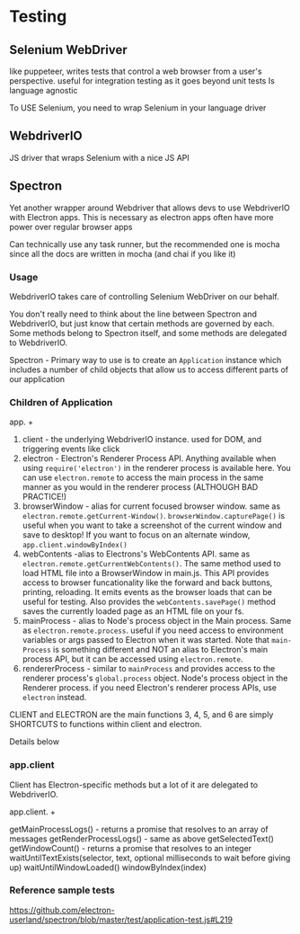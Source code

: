 # Testing

## Selenium WebDriver

like puppeteer, writes tests that control a web browser from a user's perspective.
useful for integration testing as it goes beyond unit tests
Is language agnostic

To USE Selenium, you need to wrap Selenium in your language driver

## WebdriverIO

JS driver that wraps Selenium with a nice JS API

## Spectron

Yet another wrapper around Webdriver that allows devs to use WebdriverIO with Electron apps. This is necessary as electron apps often have more power over regular browser apps

Can technically use any task runner, but the recommended one is mocha since all the docs are written in mocha (and chai if you like it)

### Usage

WebdriverIO takes care of controlling Selenium WebDriver on our behalf.

You don't really need to think about the line between Spectron and WebdriverIO, but just know that certain methods are governed by each. Some methods belong to Spectron itself, and some methods are delegated to WebdriverIO.

Spectron - Primary way to use is to create an `Application` instance which includes a number of child objects that allow us to access different parts of our application

### Children of Application

app. +

1. client - the underlying WebdriverIO instance. used for DOM, and triggering events like click
2. electron - Electron's Renderer Process API. Anything available when using `require('electron')` in the renderer process is available here. You can use `electron.remote` to access the main process in the same manner as you would in the renderer process (ALTHOUGH BAD PRACTICE!)
3. browserWindow - alias for current focused browser window. same as `electron.remote.getCurrent-Window()`. `browserWindow.capturePage()` is useful when you want to take a screenshot of the current window and save to desktop! If you want to focus on an alternate window, `app.client.windowByIndex()`
4. webContents -alias to Electrons's WebContents API. same as `electron.remote.getCurrentWebContents()`. The same method used to load HTML file into a BrowserWindow in main.js. This API provides access to browser funcationality like the forward and back buttons, printing, reloading. It emits events as the browser loads that can be useful for testing. Also provides the `webContents.savePage()` method saves the currently loaded page as an HTML file on your fs.
5. mainProcess - alias to Node's process object in the Main process. Same as `electron.remote.process`. useful if you need access to environment variables or args passed to Electron when it was started. Note that `main-Process` is something different and NOT an alias to Electron's main process API, but it can be accessed using `electron.remote`.
6. rendererProcess - similar to `mainProcess` and provides access to the renderer process's `global.process` object. Node's process object in the Renderer process. if you need Electron's renderer process APIs, use `electron` instead.

CLIENT and ELECTRON are the main functions
3, 4, 5, and 6 are simply SHORTCUTS to functions within client and electron.

Details below

### app.client

Client has Electron-specific methods but a lot of it are delegated to WebdriverIO.

app.client. +

getMainProcessLogs() - returns a promise that resolves to an array of messages
getRenderProcessLogs() - same as above
getSelectedText()
getWindowCount() - returns a promise that resolves to an integer
waitUntilTextExists(selector, text, optional milliseconds to wait before giving up)
waitUntilWindowLoaded()
windowByIndex(index)

### Reference sample tests

https://github.com/electron-userland/spectron/blob/master/test/application-test.js#L219
